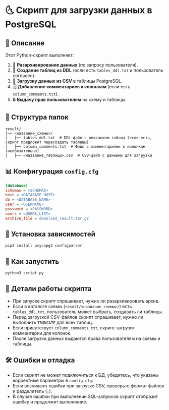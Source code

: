# 🌜 Скрипт для загрузки данных в PostgreSQL

## 📌 Описание

Этот Python-скрипт выполняет:

1. 🌆 **Разархивирование данных** (по запросу пользователя).
2. 📂 **Создание таблиц из DDL** (если есть `tables_ddl.txt` и пользователь согласен).
3. 🌊 **Загрузку данных из CSV** в таблицы PostgreSQL.
4. 🗒 **Добавление комментариев к колонкам** (если есть `column_comments.txt`).
5. 🔒 **Выдачу прав пользователям** на схему и таблицы.

## 📁 Структура папок

```plaintext
result/
│── <название_схемы>/
│   ├── tables_ddl.txt  # DDL-файл с описанием таблиц (если есть, скрипт предложит пересоздать таблицы)
│   ├── column_comments.txt  # Файл с комментариями к колонкам (необязательно)
│   ├── <название_таблицы>.csv  # CSV-файл с данными для загрузки
```

## 📊 Конфигурация `config.cfg`

```ini
[database]
schemas = <SCHEMAS>
host = <DATABASE_HOST>
db = <DATABASE_NAME>
user = <USERNAME>
password = <PASSWORD>
users = <USERS_LIST>
archive_file = download_result.tar.gz
```

## 🔧 Установка зависимостей

```bash
pip3 install psycopg2 configparser
```

## 🚀 Как запустить

```bash
python3 script.py
```

## 🔎 Детали работы скрипта

- При запуске скрипт спрашивает, нужно ли разархивировать архив.
- Если в каталоге схемы (`result/<название_схемы>/`) есть `tables_ddl.txt`, пользователь может выбрать, создавать ли таблицы.
- Перед загрузкой CSV-файлов скрипт спрашивает, нужно ли выполнить `TRUNCATE` для всех таблиц.
- Если присутствует `column_comments.txt`, скрипт загрузит комментарии для колонок.
- После загрузки данных выдаются права пользователям на схемы и таблицы.

## 🛠 Ошибки и отладка

- Если скрипт не может подключиться к БД, убедитесь, что указаны корректные параметры в `config.cfg`.
- Если возникают ошибки при загрузке CSV, проверьте формат файлов и разделитель (`;`).
- В случае ошибки при выполнении SQL-запросов скрипт отобразит ошибку и продолжит выполнение.


